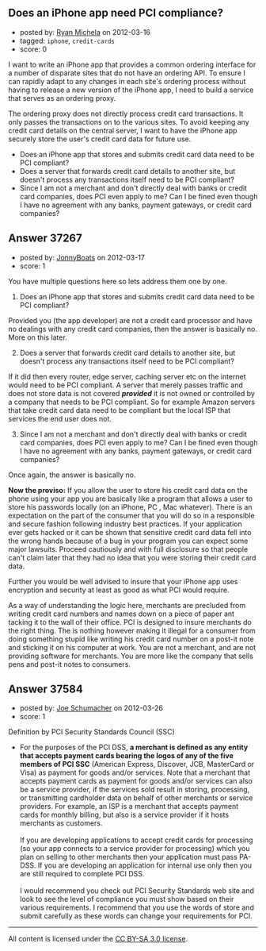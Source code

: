 ## Does an iPhone app need PCI compliance?

- posted by: [Ryan Michela](https://stackexchange.com/users/-1/16937-ryan-michela) on 2012-03-16
- tagged: `iphone`, `credit-cards`
- score: 0

I want to write an iPhone app that provides a common ordering interface for a number of disparate sites that do not have an ordering API. To ensure I can rapidly adapt to any changes in each site's ordering process without having to release a new version of the iPhone app, I need to build a service that serves as an ordering proxy.

The ordering proxy does not directly process credit card transactions. It only passes the transactions on to the various sites. To avoid keeping any credit card details on the central server, I want to have the iPhone app securely store the user's credit card data for future use.

 - Does an iPhone app that stores and submits credit card data need to be PCI compliant?
 - Does a server that forwards credit card details to another site, but doesn't process any transactions itself need to be PCI compliant?
 - Since I am not a merchant and don't directly deal with banks or credit card companies, does PCI even apply to me? Can I be fined even though I have no agreement with any banks, payment gateways, or credit card companies?




## Answer 37267

- posted by: [JonnyBoats](https://stackexchange.com/users/-1/3100-jonnyboats) on 2012-03-17
- score: 1

You have multiple questions here so lets address them one by one.

1. Does an iPhone app that stores and submits credit card data need to be PCI compliant?

Provided you (the app developer) are not a credit card processor and have no dealings with any credit card companies, then the answer is basically no. More on this later.

2. Does a server that forwards credit card details to another site, but doesn't process any transactions itself need to be PCI compliant?

If it did then every router, edge server, caching server etc on the internet would need to be PCI compliant. A server that merely passes traffic and does not store data is not covered ***provided*** it is not owned or controlled by a company that needs to be PCI compliant. So for example Amazon servers that take credit card data need to be compliant but the local ISP that services the end user does not.

3. Since I am not a merchant and don't directly deal with banks or credit card companies, does PCI even apply to me? Can I be fined even though I have no agreement with any banks, payment gateways, or credit card companies?

Once again, the answer is basically no.

**Now the proviso:** If you allow the user to store his credit card data on the phone using your app you are basically like a program that allows a user to store his passwords locally (on an iPhone, PC , Mac whatever). There is an expectation on the part of the consumer that you will do so in a responsible and secure fashion following industry best practices. If your application ever gets hacked or it can be shown that sensitive credit card data fell into the wrong hands because of a bug in your program you can expect some major lawsuits. Proceed cautiously and with full disclosure so that people can't claim later that they had no idea that you were storing their credit card data.

Further you would be well advised to insure that your iPhone app uses encryption and security at least as good as what PCI would require.

As a way of understanding the logic here, merchants are precluded from writing credit card numbers and names down on a piece of paper ant tacking it to the wall of their office. PCI is designed to insure merchants do the right thing. The is nothing however making it illegal for a consumer from doing something stupid like writing his credit card number on a post-it note and sticking it on his computer at work. You are not a merchant, and are not providing software for merchants. You are more like the company that sells pens and post-it notes to consumers.  


## Answer 37584

- posted by: [Joe Schumacher](https://stackexchange.com/users/-1/17172-joe-schumacher) on 2012-03-26
- score: 1


Definition by PCI Security Standards Council (SSC)<br>

 - For the purposes of the PCI DSS, **a merchant is defined as any entity that accepts payment cards bearing the logos of any of the five members of PCI SSC** (American Express, Discover, JCB, MasterCard or Visa) as payment for goods and/or services. Note that a merchant that accepts payment cards as payment for goods and/or services can also be a service provider, if the services sold result in storing, processing, or transmitting cardholder data on behalf of other merchants or service providers. For example, an ISP is a merchant that accepts payment cards for monthly billing, but also is a service provider if it hosts merchants as customers.
<br><br>
If you are developing applications to accept credit cards for processing (so your app connects to a service provider for processing) which you plan on selling to other merchants then your application must pass PA-DSS. If you are developing an application for internal use only then you are still required to complete PCI DSS. 
<br><br>
I would recommend you check out PCI Security Standards web site and look to see the level of compliance you must show based on their various requirements.  I recommend that you use the words of store and submit carefully as these words can change your requirements for PCI.



---

All content is licensed under the [CC BY-SA 3.0 license](https://creativecommons.org/licenses/by-sa/3.0/).
